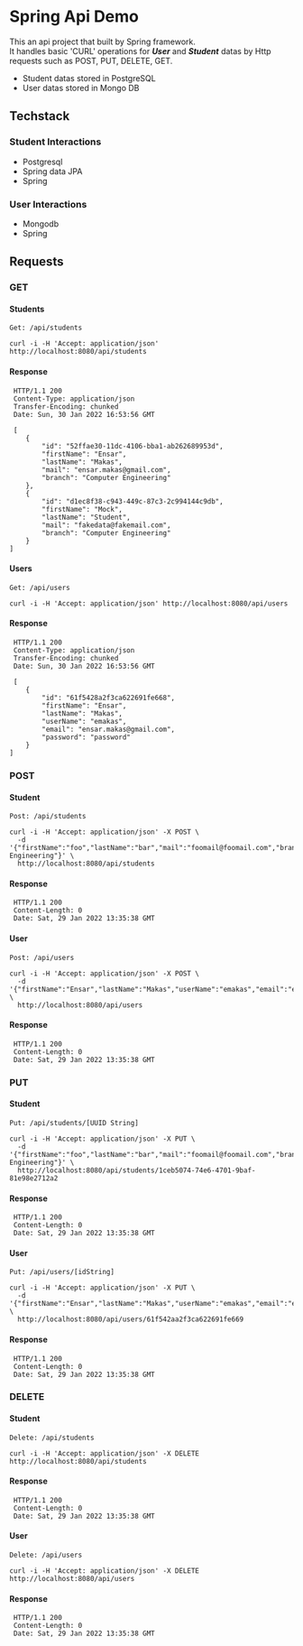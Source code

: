 # Spring Api Demo
This an api project that built by Spring framework.  
It handles basic 'CURL' operations for ***User*** and ***Student*** datas by Http requests such as POST, PUT, DELETE, GET.  
- Student datas stored in PostgreSQL
- User datas stored in Mongo DB

## Techstack

### Student Interactions
* Postgresql
* Spring data JPA
* Spring

### User Interactions
* Mongodb
* Spring

## Requests

### GET

#### Students
`Get: /api/students`

```
curl -i -H 'Accept: application/json' http://localhost:8080/api/students
```
#### Response
```
 HTTP/1.1 200 
 Content-Type: application/json
 Transfer-Encoding: chunked
 Date: Sun, 30 Jan 2022 16:53:56 GMT
 
 [
	{
		"id": "52ffae30-11dc-4106-bba1-ab262689953d",
		"firstName": "Ensar",
		"lastName": "Makas",
		"mail": "ensar.makas@gmail.com",
		"branch": "Computer Engineering"
	},
	{
		"id": "d1ec8f38-c943-449c-87c3-2c994144c9db",
		"firstName": "Mock",
		"lastName": "Student",
		"mail": "fakedata@fakemail.com",
		"branch": "Computer Engineering"
	}
]
```

#### Users
`Get: /api/users`

```
curl -i -H 'Accept: application/json' http://localhost:8080/api/users
```

#### Response

```
 HTTP/1.1 200 
 Content-Type: application/json
 Transfer-Encoding: chunked
 Date: Sun, 30 Jan 2022 16:53:56 GMT
 
 [
	{
		"id": "61f5428a2f3ca622691fe668",
		"firstName": "Ensar",
		"lastName": "Makas",
		"userName": "emakas",
		"email": "ensar.makas@gmail.com",
		"password": "password"
	}
]
```

### POST

#### Student
`Post: /api/students`
```
curl -i -H 'Accept: application/json' -X POST \ 
  -d '{"firstName":"foo","lastName":"bar","mail":"foomail@foomail.com","branch":"Foo Engineering"}' \
  http://localhost:8080/api/students 
```
#### Response
```
 HTTP/1.1 200 
 Content-Length: 0
 Date: Sat, 29 Jan 2022 13:35:38 GMT
```

#### User
`Post: /api/users`
```
curl -i -H 'Accept: application/json' -X POST \ 
  -d '{"firstName":"Ensar","lastName":"Makas","userName":"emakas","email":"ensar.makas@gmail.com","password":"password"}' \
  http://localhost:8080/api/users 
```
#### Response
```
 HTTP/1.1 200 
 Content-Length: 0
 Date: Sat, 29 Jan 2022 13:35:38 GMT
```

### PUT

#### Student
`Put: /api/students/[UUID String]`
```
curl -i -H 'Accept: application/json' -X PUT \ 
  -d '{"firstName":"foo","lastName":"bar","mail":"foomail@foomail.com","branch":"Foo Engineering"}' \
  http://localhost:8080/api/students/1ceb5074-74e6-4701-9baf-81e98e2712a2
  ```
#### Response
```
 HTTP/1.1 200 
 Content-Length: 0
 Date: Sat, 29 Jan 2022 13:35:38 GMT
```

#### User
`Put: /api/users/[idString]`
```
curl -i -H 'Accept: application/json' -X PUT \ 
  -d '{"firstName":"Ensar","lastName":"Makas","userName":"emakas","email":"ensar.makas@gmail.com","password":"password"}' \
  http://localhost:8080/api/users/61f542aa2f3ca622691fe669
```
#### Response
```
 HTTP/1.1 200 
 Content-Length: 0
 Date: Sat, 29 Jan 2022 13:35:38 GMT
```

### DELETE

#### Student
`Delete: /api/students`

```
curl -i -H 'Accept: application/json' -X DELETE http://localhost:8080/api/students
```

#### Response
```
 HTTP/1.1 200 
 Content-Length: 0
 Date: Sat, 29 Jan 2022 13:35:38 GMT
```
#### User
`Delete: /api/users`

```
curl -i -H 'Accept: application/json' -X DELETE http://localhost:8080/api/users
```

#### Response
```
 HTTP/1.1 200 
 Content-Length: 0
 Date: Sat, 29 Jan 2022 13:35:38 GMT
```





